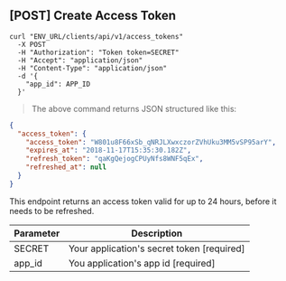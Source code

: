 ## [POST] Create Access Token

```shell
curl "ENV_URL/clients/api/v1/access_tokens"
  -X POST
  -H "Authorization": "Token token=SECRET"
  -H "Accept": "application/json"
  -H "Content-Type": "application/json"
  -d '{
    "app_id": APP_ID
  }'
```
> The above command returns JSON structured like this:

```json
{
  "access_token": {
    "access_token": "W801u8F66xSb_qNRJLXwxczorZVhUku3MM5vSP95arY",
    "expires_at": "2018-11-17T15:35:30.182Z",
    "refresh_token": "qaKgQejogCPUyNfs8WNF5qEx",
    "refreshed_at": null
  }
}
```

This endpoint returns an access token valid for up to 24 hours, before it needs to be refreshed.

Parameter | Description
--------- | -----------
SECRET | Your application's secret token [required]
app_id | You application's app id [required]
